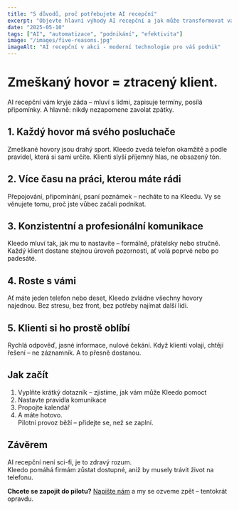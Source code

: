 ```yaml
---
title: "5 důvodů, proč potřebujete AI recepční"
excerpt: "Objevte hlavní výhody AI recepční a jak může transformovat váš podnik. Od úspory času po zvýšení tržeb."
date: "2025-05-10"
tags: ["AI", "automatizace", "podnikání", "efektivita"]
image: "/images/five-reasons.jpg"
imageAlt: "AI recepční v akci - moderní technologie pro váš podnik"
---
```


# Zmeškaný hovor = ztracený klient.  
AI recepční vám kryje záda – mluví s lidmi, zapisuje termíny, posílá připomínky. A hlavně: nikdy nezapomene zavolat zpátky.



## 1. Každý hovor má svého posluchače
Zmeškané hovory jsou drahý sport. Kleedo zvedá telefon okamžitě a podle pravidel, která si sami určíte. Klienti slyší příjemný hlas, ne obsazený tón.



## 2. Více času na práci, kterou máte rádi
Přepojování, připomínání, psaní poznámek – necháte to na Kleedu. Vy se věnujete tomu, proč jste vůbec začali podnikat.  



## 3. Konzistentní a profesionální komunikace
Kleedo mluví tak, jak mu to nastavíte – formálně, přátelsky nebo stručně. Každý klient dostane stejnou úroveň pozornosti, ať volá poprvé nebo po padesáté.



## 4. Roste s vámi
Ať máte jeden telefon nebo deset, Kleedo zvládne všechny hovory najednou. Bez stresu, bez front, bez potřeby najímat další lidi.



## 5. Klienti si ho prostě oblíbí
Rychlá odpověď, jasné informace, nulové čekání. Když klienti volají, chtějí řešení – ne záznamník. A to přesně dostanou.


## Jak začít
1. Vyplňte krátký dotazník – zjistíme, jak vám může Kleedo pomoct  
2. Nastavte pravidla komunikace  
3. Propojte kalendář  
4. A máte hotovo.  
Pilotní provoz běží – přidejte se, než se zaplní.


## Závěrem
AI recepční není sci-fi, je to zdravý rozum.  
Kleedo pomáhá firmám zůstat dostupné, aniž by musely trávit život na telefonu.

**Chcete se zapojit do pilotu?** [Napište nám](mailto:info@kleedo.app) a my se ozveme zpět – tentokrát opravdu.
